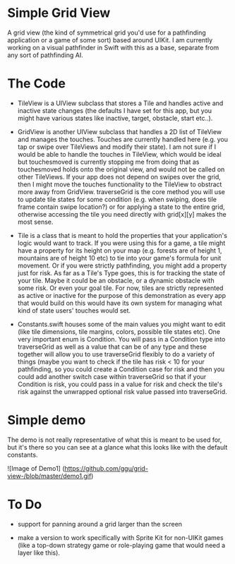 # Simple Grid View
A grid view (the kind of symmetrical grid you'd use for a pathfinding application or a game of some sort) based around UIKit. I am currently working on a visual pathfinder in Swift with this as a base, separate from any sort of pathfinding AI.

# The Code
- TileView is a UIView subclass that stores a Tile and handles active and inactive state changes (the defaults I have set for this app, but you might have various states like inactive, target, obstacle, start etc..).

- GridView is another UIView subclass that handles a 2D list of TileView and manages the touches. Touches are currently handled here (e.g. you tap or swipe over TileViews and modify their state). I am not sure if I would be able to handle the touches in TileView, which would be ideal but touchesmoved is currently stopping me from doing that as touchesmoved holds onto the original view, and would not be called on other TileViews. If your app does not depend on swipes over the grid, then I might move the touches functionality to the TileView to obstract more away from GridView. traverseGrid is the core method you will use to update tile states for some condition (e.g. when swiping, does tile frame contain swipe location?) or for applying a state to the entire grid, otherwise accessing the tile you need directly with grid[x][y] makes the most sense.

- Tile is a class that is meant to hold the properties that your application's logic would want to track. If you were using this for a game, a tile might have a property for its height on your map (e.g. forests are of height 1, mountains are of height 10 etc) to tie into your game's formula for unit movement. Or if you were strictly pathfinding, you might add a property just for risk. As far as a Tile's Type goes, this is for tracking the state of your tile. Maybe it could be an obstacle, or a dynamic obstacle with some risk. Or even your goal tile. For now, tiles are strictly represented as active or inactive for the purpose of this demonstration as every app that would build on this would have its own system for managing what kind of state users' touches would set.

- Constants.swift houses some of the main values you might want to edit (like tile dimensions, tile margins, colors, possible tile states etc). One very important enum is Condition. You will pass in a Condition type into traverseGrid as well as a value that can be of any type and these together will allow you to use traverseGrid flexibly to do a variety of things (maybe you want to check if the tile has risk < 10 for your pathfinding, so you could create a Condition case for risk and then you could add another switch case within traverseGrid so that if your Condition is risk, you could pass in a value for risk and check the tile's risk against the unwrapped optional risk value passed into traverseGrid.

# Simple demo
The demo is not really representative of what this is meant to be used for, but it's there so you can see at a glance what this looks like with the default constants.

![Image of Demo1]
(https://github.com/ggu/grid-view-/blob/master/demo1.gif)

# To Do

- support for panning around a grid larger than the screen 

- make a version to work specifically with Sprite Kit for non-UIKit games (like a top-down strategy game or role-playing game that would need a layer like this).
